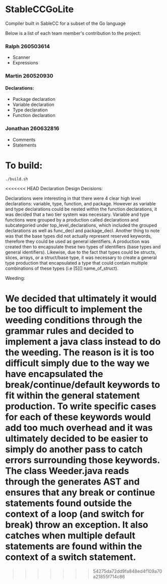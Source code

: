 # StableCCGoLite
Compiler built in SableCC for a subset of the Go language


Below is a list of each team member's contribution to the project:

### Ralph 260503614
- Scanner
- Expressions

### Martin 260520930
#### Declarations:
- Package declaration
- Variable declaration
- Type declaration
- Function declaration

### Jonathan 260632816
- Comments
- Statements


# To build:

`./build.sh`

<<<<<<< HEAD
Declaration Design Decisions:

Declarations were interesting in that there were 4 clear high level declarations: variable, type, function, and package. However as variable and type declarations could be nested within the function declarations, it was decided that a two tier system was necessary. Variable and type functions were grouped by a production called declarations and subcategoried under top_level_declarations, which included the grouped declarations as well as func_decl and package_decl. Another thing to note was that the base types did not actually represent reserved keywords, therefore they could be used as general identifiers. A production was created then to encapsulate these two types of identifiers (base types and general identifiers). Likewise, due to the fact that types could be structs, slices, arrays, or a struct/base type, it was necessary to create a general type production that encapsulated a type that could contain multiple combinations of these types (i.e [5][] name_of_struct). 

Weeding:

We decided that ultimately it would be too difficult to implement the weeding conditions through the grammar rules and decided to implement a java class instead to do the weeding. The reason is it is too difficult simply due to the way we have encapsulated the break/continue/default keywords to fit within the general statement production. To write specific cases for each of these keywords would add too much overhead and it was ultimately decided to be easier to simply do another pass to catch errors surrounding those keywords. The class Weeder.java reads through the generates AST and ensures that any break or continue statements found outside the context of a loop (and switch for break) throw an exception. It also catches when multiple default statements are found within the context of a switch statement. 
=======
>>>>>>> 54275da72dd9fa848ed4f109a70a21855f714c86
